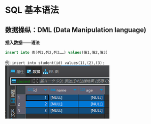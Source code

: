 # SQL 基本语法
## 数据操纵：DML (Data Manipulation language)
**插入数据——语法**
```sql
insert into 表(列1,列2,列3……) values(值1,值2,值3)
```
例:
`insert into student(id) values(1),(2),(3);`
![img.png](img.png)
